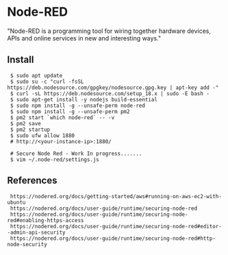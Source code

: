 Node-RED
=====

"Node-RED is a programming tool for wiring together hardware devices, 
APIs and online services in new and interesting ways."

Install
-------

     $ sudo apt update 
     $ sudo su -c "curl -fsSL https://deb.nodesource.com/gpgkey/nodesource.gpg.key | apt-key add -"
     $ curl -sL https://deb.nodesource.com/setup_18.x | sudo -E bash - 
     $ sudo apt-get install -y nodejs build-essential 
     $ sudo npm install -g --unsafe-perm node-red
     $ sudo npm install -g --unsafe-perm pm2
     $ pm2 start `which node-red` -- -v 
     $ pm2 save 
     $ pm2 startup
     $ sudo ufw allow 1880
     # http://<your-instance-ip>:1880/

     # Secure Node Red - Work In progress.......
     $ vim ~/.node-red/settings.js 
     

References
----------

     https://nodered.org/docs/getting-started/aws#running-on-aws-ec2-with-ubuntu
     https://nodered.org/docs/user-guide/runtime/securing-node-red
     https://nodered.org/docs/user-guide/runtime/securing-node-red#enabling-https-access
     https://nodered.org/docs/user-guide/runtime/securing-node-red#editor--admin-api-security
     https://nodered.org/docs/user-guide/runtime/securing-node-red#http-node-security